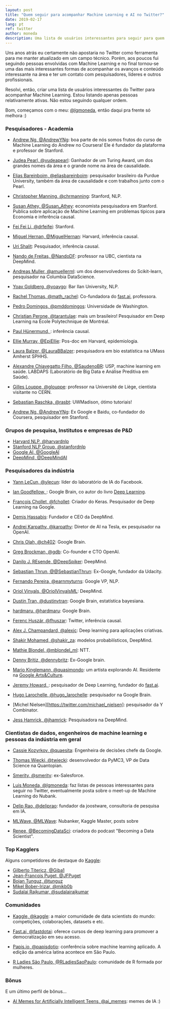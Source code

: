 ```yaml
---
layout: post
title: "Quem seguir para acompanhar Machine Learning e AI no Twitter?"
date: 2019-02-17
lang: pt
ref: twitter
author: moneda
description: Uma lista de usuários interessantes para seguir para quem deseja manter-se próximo ao que é feito em Machine Learning.
---
```


Uns anos atrás eu certamente não apostaria no Twitter como ferramenta para me manter atualizado em um campo técnico. Porém, aos poucos fui seguindo pessoas envolvidas com Machine Learning e no final tornou-se uma das mais interessantes formas de acompanhar os avanços e conteúdo interessante na área e ter um contato com pesquisadores, líderes e outros profissionais.

Resolvi, então, criar uma lista de usuários interessantes do Twitter para acompanhar Machine Learning. Estou listando apenas pessoas relativamente ativas. Não estou seguindo qualquer ordem. 

Bom, começamos com o meu: [@lgmoneda](https://twitter.com/lgmoneda), então daqui pra frente só melhora :)

### Pesquisadores - Academia

- [Andrew Ng, @AndrewYNg](https://twitter.com/AndrewYNg): boa parte de nós somos frutos do curso de Machine Learning do Andrew no Coursera! Ele é fundador da plataforma e professor de Stanford.

- [Judea Pearl, @yudeapearl](https://twitter.com/yudapearl): Ganhador de um Turing Award, um dos grandes nomes da área e o grande nome na área de causalidade.

- [Elias Bareinboim, @eliasbareinboim](https://twitter.com/eliasbareinboim): pesquisador brasileiro da Purdue University, também da área de causalidade e com trabalhos junto com o Pearl.

- [Christopher Manning, @chrmanning](https://twitter.com/chrmanning): Stanford, NLP.

- [Susan Athey, @Susan_Athey](https://twitter.com/Susan_Athey): economista pesquisadora em Stanford. Publica sobre aplicação de Machine Learning em problemas típicos para Economia e inferência causal.

- [Fei Fei Li, @drfeifei](https://twitter.com/drfeifei): Stanford.

- [Miguel Hernan, @MiguelHernan](https://twitter.com/_MiguelHernan): Harvard, inferência causal.

- [Uri Shalit](https://twitter.com/ShalitUri): Pesquisador, inferência causal.

- [Nando de Freitas, @NandoDF](https://twitter.com/NandoDF): professor na UBC, cientista na DeepMind.

- [Andreas Muller, @amuellerml](https://twitter.com/amuellerml): um dos desenvolvedores do Scikit-learn, pesquisador na Columbia DataScience.

- [Yoav Goldberg, @yoavgo](https://twitter.com/yoavgo): Bar Ilan University, NLP.

- [Rachel Thomas, @math_rachel](https://twitter.com/math_rachel): Co-fundadora do [fast.ai](fast.ai), professora.

- [Pedro Domingos, @pmddomingos](https://twitter.com/pmddomingos): Universidade de Washington.

- [Christian Perone, @tarantulae](https://twitter.com/tarantulae): mais um brasileiro! Pesquisador em Deep Learning na École Polytechnique de Montréal.

- [Paul Hünermund, ](https://twitter.com/PHuenermund): inferência causal.

- [Ellie Murray, @EpiEllie](https://twitter.com/EpiEllie): Pos-doc em Harvard, epidemiologia.

- [Laura Balzer, @LauraBBalzer](https://twitter.com/LauraBBalzer): pesquisadora em bio estatística na UMass Amherst SPHHS.

- [Alexandre Chiavegatto Filho, @SaudenoBR](https://twitter.com/SaudenoBR): USP, machine learning em saúde. LABDAPS (Laboratório de Big Data e Análise Preditiva em Saúde).

- [Gilles Louppe, @glouppe](https://twitter.com/glouppe): professor na Université de Liège, cientista visitante no CERN.

- [Sebastian Raschka, @rasbt](https://twitter.com/rasbt): UWMadison, ótimo tutoriais!

- [Andrew Ng, @AndrewYNg](https://twitter.com/AndrewYNg): Ex Google e Baidu, co-fundador do Coursera, pesquisador em Stanford. 

### Grupos de pesquisa, Institutos e empresas de P&D

- [Harvard NLP, @harvardnlp](https://twitter.com/harvardnlp)
- [Stanford NLP Group, @stanfordnlp](https://twitter.com/stanfordnlp)
- [Google AI, @GoogleAI](https://twitter.com/GoogleAI)
- [DeepMind, @DeepMindAI](https://twitter.com/DeepMindAI)

### Pesquisadores da indústria

- [Yann LeCun, @ylecun](https://twitter.com/ylecun): líder do laboratório de IA do Facebook.

- [Ian Goodfellow, ](https://twitter.com/goodfellow_ian): Google Brain, co autor do livro [Deep Learning](http://deeplearningbook.org/).

- [François Chollet, @fchollet](https://twitter.com/fchollet): Criador do Keras. Pesquisador de Deep Learning na Google.

- [Demis Hassabis](https://twitter.com/demishassabis): Fundador e CEO da DeepMind.

- [Andrej Karpathy, @karpathy](https://twitter.com/karpathy): Diretor de AI na Tesla, ex pesquisador na OpenAI.

- [Chris Olah, @ch402](https://twitter.com/ch402): Google Brain.

- [Greg Brockman, @gdb](https://twitter.com/gdb): Co-founder e CTO OpenAI.

- [Danilo J. REsende, @DeepSpiker](https://twitter.com/DeepSpiker): DeepMind.

- [Sebastian Thrun, @@SebastianThrun](https://twitter.com/SebastianThrun): Ex-Google, fundador da Udacity.

- [Fernando Pereira, @earnmyturns](https://twitter.com/earnmyturns): Google VP, NLP.

- [Oriol Vinyals, @OriolVinyalsML](https://twitter.com/OriolVinyalsML): DeepMind.

- [Dustin Tran, @dustinvtran](https://twitter.com/dustinvtran): Google Brain, estatística bayesiana.

- [hardmaru, @hardmaru](https://twitter.com/hardmaru): Google Brain.

- [Ferenc Huszár, @fhuszar](https://twitter.com/fhuszar): Twitter, inferência causal.

- [Alex J. Champandard, @alexjc](https://twitter.com/alexjc): Deep learning para aplicações criativas.

- [Shakir Mohamed, @shakir_za](https://twitter.com/shakir_za): modelos probabilísticos, DeepMind.

- [Mathie Blondel, @mblondel_ml](https://twitter.com/mblondel_ml): NTT.

- [Denny Britiz, @dennybritz](https://twitter.com/dennybritz): Ex-Google brain.

- [Mario Kinglemann, @quasimondo](https://twitter.com/quasimondo): um artista explorando AI. Residente na [Google Arts&Culture](https://twitter.com/googlearts).

- [Jeremy Howard, ](https://twitter.com/jeremyphoward): pesquisador de Deep Learning, fundador do [fast.ai](fast.ai).

- [Hugo Larochelle, @hugo_larochelle](https://twitter.com/hugo_larochelle): pesquisador na Google Brain.

- [Michel Nielsen][https://twitter.com/michael_nielsen]: pesquisador da Y Combinator.

- [Jess Hamrick, @jhamrick](https://twitter.com/jhamrick): Pesquisadora na DeepMind.

### Cientistas de dados, engenheiros de machine learning e pessoas da indústria em geral

- [Cassie Kozyrkov, @quaesita](https://twitter.com/quaesita): Engenheira de decisões chefe da Google.

- [Thomas Wiecki, @twiecki](https://twitter.com/twiecki): desenvolvedor da PyMC3, VP de Data Science na Quantopian.

- [Smerity, @smerity](https://twitter.com/Smerity): ex-Salesforce.

- [Luis Moneda, @lgmoneda](https://twitter.com/lgmoneda): faz listas de pessoas interessantes para seguir no Twitter, eventualmente posta sobre o meet-up de Machine Learning do Nubank.

- [Delip Rao, @deliprao](https://twitter.com/deliprao): fundador da joostware, consultoria de pesquisa em IA.

- [MLWave, @MLWave](https://twitter.com/MLWave): Nubanker, Kaggle Master, posts sobre

- [Renee, @BecomingDataSci](https://twitter.com/BecomingDataSci): criadora do podcast "Becoming a Data Scientist".

### Top Kagglers

Alguns competidores de destaque do [Kaggle](www.kaggle.com):

- [Gilberto Titericz, @Giba1](https://twitter.com/Giba1)
- [Jean-François Puget, @JFPuget](https://twitter.com/JFPuget)
- [Bojan Tunguz, @tunguz](https://twitter.com/tunguz)
- [Mikel Bober-Irizar, @mikb0b](https://twitter.com/mikb0b)
- [Sudalai Rajkumar, @sudalairajkumar](https://twitter.com/sudalairajkumar)

### Comunidades

- [Kaggle, @kaggle](https://twitter.com/kaggle): a maior comunidade de data scientists do mundo: competições, colaborações, datasets e etc.

- [Fast.ai, @fastdotai](https://twitter.com/fastdotai): oferece cursos de deep learning para promover a democratização em seu acesso.

- [Papis.io, @papisdotio](https://twitter.com/papisdotio): conferência sobre machine learning aplicado. A edição da américa latina acontece em São Paulo.

- [R Ladies São Paulo, @RLadiesSaoPaulo](https://twitter.com/RLadiesSaoPaulo): comunidade de R formada por mulheres.

### Bônus

E um último perfil de bônus...

- [AI Memes for Artificially Intelligent Teens, @ai_memes](https://twitter.com/ai_memes): memes de IA :)
